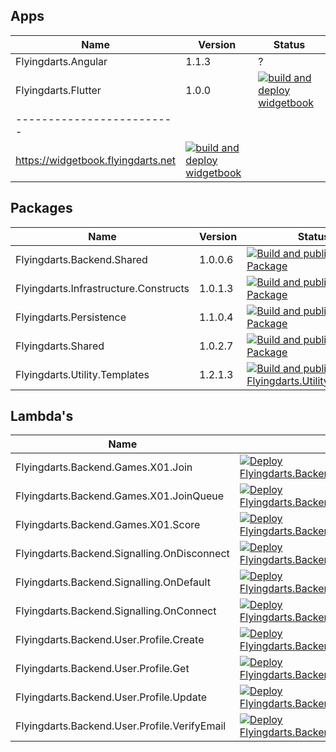 ## Apps
| Name | Version | Status |
|------|---------|--------|
| Flyingdarts.Angular | 1.1.3 | ? |
| Flyingdarts.Flutter | 1.0.0 | [![build and deploy widgetbook](https://github.com/flyingdarts/Flyingdarts.Flutter/actions/workflows/widgetbook.yml/badge.svg)](https://github.com/flyingdarts/Flyingdarts.Flutter/actions/workflows/widgetbook.yml) |
|-------------------------|
| https://widgetbook.flyingdarts.net | [![build and deploy widgetbook](https://github.com/flyingdarts/Flyingdarts.Flutter/actions/workflows/widgetbook.yml/badge.svg)](https://github.com/flyingdarts/Flyingdarts.Flutter/actions/workflows/widgetbook.yml) | 

## Packages
| Name | Version | Status |
|------|---------|--------|
| Flyingdarts.Backend.Shared | 1.0.0.6 | [![Build and publish Package](https://github.com/flyingdarts/Flyingdarts.Backend.Shared/actions/workflows/build-and-publish-package.yml/badge.svg)](https://github.com/flyingdarts/Flyingdarts.Backend.Shared/actions/workflows/build-and-publish-package.yml) |
| Flyingdarts.Infrastructure.Constructs | 1.0.1.3 | [![Build and publish Package](https://github.com/flyingdarts/Flyingdarts.Infrastructure.Constructs/actions/workflows/build-and-publish-package.yml/badge.svg)](https://github.com/flyingdarts/Flyingdarts.Infrastructure.Constructs/actions/workflows/build-and-publish-package.yml) |
| Flyingdarts.Persistence | 1.1.0.4 | [![Build and publish Package](https://github.com/flyingdarts/Flyingdarts.Persistence/actions/workflows/build-and-publish-package.yml/badge.svg)](https://github.com/flyingdarts/Flyingdarts.Persistence/actions/workflows/build-and-publish-package.yml) |
| Flyingdarts.Shared | 1.0.2.7 | [![Build and publish Package](https://github.com/flyingdarts/Flyingdarts.Shared/actions/workflows/build-and-publish-package.yml/badge.svg)](https://github.com/flyingdarts/Flyingdarts.Shared/actions/workflows/build-and-publish-package.yml) |
| Flyingdarts.Utility.Templates | 1.2.1.3 | [![Build and publish Flyingdarts.Utility.Templates](https://github.com/flyingdarts/Flyingdarts.Utility.Templates/actions/workflows/build-and-publish-package.yml/badge.svg)](https://github.com/flyingdarts/Flyingdarts.Utility.Templates/actions/workflows/build-and-publish-package.yml) |

## Lambda's 
| Name | Status |
| --- | --- |
| Flyingdarts.Backend.Games.X01.Join | [![Deploy Flyingdarts.Backend.Games.X01.Join](https://github.com/flyingdarts/Flyingdarts.Backend.Games.X01.Join/actions/workflows/build-and-publish-lambda.yml/badge.svg)](https://github.com/flyingdarts/Flyingdarts.Backend.Games.X01.Join/actions/workflows/build-and-publish-lambda.yml) |
| Flyingdarts.Backend.Games.X01.JoinQueue | [![Deploy Flyingdarts.Backend.Games.X01.JoinQueue](https://github.com/flyingdarts/Flyingdarts.Backend.Games.X01.JoinQueue/actions/workflows/build-and-publish-lambda.yml/badge.svg)](https://github.com/flyingdarts/Flyingdarts.Backend.Games.X01.JoinQueue/actions/workflows/build-and-publish-lambda.yml) |
| Flyingdarts.Backend.Games.X01.Score | [![Deploy Flyingdarts.Backend.Games.X01.Score](https://github.com/flyingdarts/Flyingdarts.Backend.Games.X01.Score/actions/workflows/build-and-publish-lambda.yml/badge.svg)](https://github.com/flyingdarts/Flyingdarts.Backend.Games.X01.Score/actions/workflows/build-and-publish-lambda.yml) |
| Flyingdarts.Backend.Signalling.OnDisconnect | [![Deploy Flyingdarts.Backend.Signalling.OnDisconnect](https://github.com/flyingdarts/Flyingdarts.Backend.Signalling.OnDisconnect/actions/workflows/build-and-publish-lambda.yml/badge.svg)](https://github.com/flyingdarts/Flyingdarts.Backend.Signalling.OnDisconnect/actions/workflows/build-and-publish-lambda.yml) |
| Flyingdarts.Backend.Signalling.OnDefault | [![Deploy Flyingdarts.Backend.Signalling.OnDefault](https://github.com/flyingdarts/Flyingdarts.Backend.Signalling.OnDefault/actions/workflows/build-and-publish-lambda.yml/badge.svg)](https://github.com/flyingdarts/Flyingdarts.Backend.Signalling.OnDefault/actions/workflows/build-and-publish-lambda.yml) |
| Flyingdarts.Backend.Signalling.OnConnect | [![Deploy Flyingdarts.Backend.Signalling.OnConnect](https://github.com/flyingdarts/Flyingdarts.Backend.Signalling.OnConnect/actions/workflows/build-and-publish-lambda.yml/badge.svg)](https://github.com/flyingdarts/Flyingdarts.Backend.Signalling.OnConnect/actions/workflows/build-and-publish-lambda.yml) |
| Flyingdarts.Backend.User.Profile.Create | [![Deploy Flyingdarts.Backend.User.Profile.Create](https://github.com/flyingdarts/Flyingdarts.Backend.User.Profile.Create/actions/workflows/build-and-publish-lambda.yml/badge.svg)](https://github.com/flyingdarts/Flyingdarts.Backend.User.Profile.Create/actions/workflows/build-and-publish-lambda.yml) |
| Flyingdarts.Backend.User.Profile.Get | [![Deploy Flyingdarts.Backend.User.Profile.Get](https://github.com/flyingdarts/Flyingdarts.Backend.User.Profile.Get/actions/workflows/build-and-publish-lambda.yml/badge.svg)](https://github.com/flyingdarts/Flyingdarts.Backend.User.Profile.Get/actions/workflows/build-and-publish-lambda.yml) |
| Flyingdarts.Backend.User.Profile.Update | [![Deploy Flyingdarts.Backend.User.Profile.Update](https://github.com/flyingdarts/Flyingdarts.Backend.User.Profile.Update/actions/workflows/build-and-publish-lambda.yml/badge.svg)](https://github.com/flyingdarts/Flyingdarts.Backend.User.Profile.Update/actions/workflows/build-and-publish-lambda.yml) |
| Flyingdarts.Backend.User.Profile.VerifyEmail | [![Deploy Flyingdarts.Backend.User.Profile.VerifyEmail](https://github.com/flyingdarts/Flyingdarts.Backend.User.Profile.VerifyEmail/actions/workflows/build-and-publish-lambda.yml/badge.svg)](https://github.com/flyingdarts/Flyingdarts.Backend.User.Profile.VerifyEmail/actions/workflows/build-and-publish-lambda.yml) |
